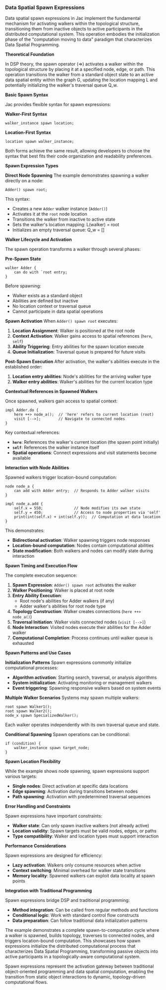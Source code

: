 ### Data Spatial Spawn Expressions
Data spatial spawn expressions in Jac implement the fundamental mechanism for activating walkers within the topological structure, transitioning them from inactive objects to active participants in the distributed computational system. This operation embodies the initialization phase of the "computation moving to data" paradigm that characterizes Data Spatial Programming.

**Theoretical Foundation**

In DSP theory, the spawn operator (⇒) activates a walker within the topological structure by placing it at a specified node, edge, or path. This operation transitions the walker from a standard object state to an active data spatial entity within the graph G, updating the location mapping L and potentially initializing the walker's traversal queue Q_w.

**Basic Spawn Syntax**

Jac provides flexible syntax for spawn expressions:

**Walker-First Syntax**
```jac
walker_instance spawn location;
```

**Location-First Syntax**  
```jac
location spawn walker_instance;
```

Both forms achieve the same result, allowing developers to choose the syntax that best fits their code organization and readability preferences.

**Spawn Expression Types**

**Direct Node Spawning**
The example demonstrates spawning a walker directly on a node:
```jac
Adder() spawn root;
```

This syntax:
- Creates a new `Adder` walker instance (`Adder()`)
- Activates it at the `root` node location
- Transitions the walker from inactive to active state
- Sets the walker's location mapping: L(walker) = root
- Initializes an empty traversal queue: Q_w = []

**Walker Lifecycle and Activation**

The spawn operation transforms a walker through several phases:

**Pre-Spawn State**
```jac
walker Adder {
    can do with `root entry;
}
```

Before spawning:
- Walker exists as a standard object
- Abilities are defined but inactive
- No location context or traversal queue
- Cannot participate in data spatial operations

**Spawn Activation**
When `Adder() spawn root` executes:
1. **Location Assignment**: Walker is positioned at the root node
2. **Context Activation**: Walker gains access to spatial references (`here`, `self`)
3. **Ability Triggering**: Entry abilities for the spawn location execute
4. **Queue Initialization**: Traversal queue is prepared for future visits

**Post-Spawn Execution**
After activation, the walker's abilities execute in the established order:
1. **Location entry abilities**: Node's abilities for the arriving walker type
2. **Walker entry abilities**: Walker's abilities for the current location type

**Contextual References in Spawned Walkers**

Once spawned, walkers gain access to spatial context:

```jac
impl Adder.do {
    here ++> node_a();  // 'here' refers to current location (root)
    visit [-->];        // Navigate to connected nodes
}
```

Key contextual references:
- **`here`**: References the walker's current location (the spawn point initially)
- **`self`**: References the walker instance itself
- **Spatial operations**: Connect expressions and visit statements become available

**Interaction with Node Abilities**

Spawned walkers trigger location-bound computation:

```jac
node node_a {
    can add with Adder entry;  // Responds to Adder walker visits
}

impl node_a.add {
    self.x = 550;              // Node modifies its own state
    self.y = 450;              // Access to node properties via 'self'
    print(int(self.x) + int(self.y));  // Computation at data location
}
```

This demonstrates:
- **Bidirectional activation**: Walker spawning triggers node responses
- **Location-bound computation**: Nodes contain computational abilities
- **State modification**: Both walkers and nodes can modify state during interaction

**Spawn Timing and Execution Flow**

The complete execution sequence:

1. **Spawn Expression**: `Adder() spawn root` activates the walker
2. **Walker Positioning**: Walker is placed at root node
3. **Entry Ability Execution**: 
   - Root node's abilities for Adder walkers (if any)
   - Adder walker's abilities for root node type
4. **Topology Construction**: Walker creates connections (`here ++> node_a()`)
5. **Traversal Initiation**: Walker visits connected nodes (`visit [-->]`)
6. **Node Interaction**: Visited nodes execute their abilities for the Adder walker
7. **Computational Completion**: Process continues until walker queue is exhausted

**Spawn Patterns and Use Cases**

**Initialization Patterns**
Spawn expressions commonly initialize computational processes:
- **Algorithm activation**: Starting search, traversal, or analysis algorithms
- **System initialization**: Activating monitoring or management walkers
- **Event triggering**: Spawning responsive walkers based on system events

**Multiple Walker Scenarios**
Systems may spawn multiple walkers:
```jac
root spawn Walker1();
root spawn Walker2();
node_x spawn SpecializedWalker();
```

Each walker operates independently with its own traversal queue and state.

**Conditional Spawning**
Spawn operations can be conditional:
```jac
if (condition) {
    walker_instance spawn target_node;
}
```

**Spawn Location Flexibility**

While the example shows node spawning, spawn expressions support various targets:
- **Single nodes**: Direct activation at specific data locations
- **Edge spawning**: Activation during transitions between nodes
- **Path spawning**: Activation with predetermined traversal sequences

**Error Handling and Constraints**

Spawn expressions have important constraints:
- **Walker state**: Can only spawn inactive walkers (not already active)
- **Location validity**: Spawn targets must be valid nodes, edges, or paths
- **Type compatibility**: Walker and location types must support interaction

**Performance Considerations**

Spawn expressions are designed for efficiency:
- **Lazy activation**: Walkers only consume resources when active
- **Context switching**: Minimal overhead for walker state transitions
- **Memory locality**: Spawned walkers can exploit data locality at spawn points

**Integration with Traditional Programming**

Spawn expressions bridge DSP and traditional programming:
- **Method integration**: Can be called from regular methods and functions
- **Conditional logic**: Work with standard control flow constructs
- **Data preparation**: Can follow traditional data initialization patterns

The example demonstrates a complete spawn-to-computation cycle where a walker is spawned, builds topology, traverses to connected nodes, and triggers location-bound computation. This showcases how spawn expressions initialize the distributed computational process that characterizes Data Spatial Programming, transforming passive objects into active participants in a topologically-aware computational system.

Spawn expressions represent the activation gateway between traditional object-oriented programming and data spatial computation, enabling the transition from static object interactions to dynamic, topology-driven computational flows.
